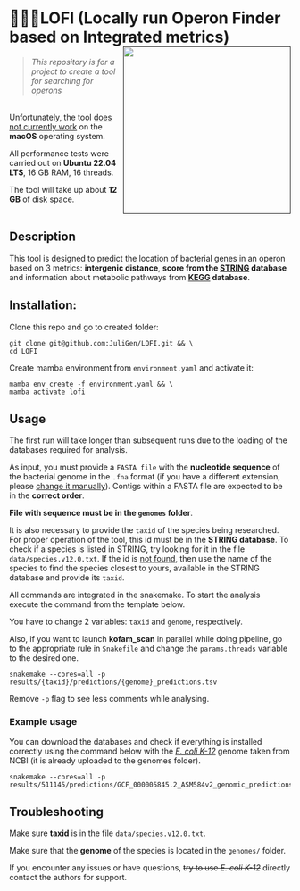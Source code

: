 # 👩🏻‍💻LOFI (Locally run Operon Finder based on Integrated metrics)  <a href=""><img src ='https://drive.google.com/uc?export=view&id=1c0OLbJXtGd3ZQvNOSGUGb6lvS2ngdevB' width =300 align="right"></a>
> *This repository is for a project to create a tool for searching for operons*

\
Unfortunately, the tool <u>does not currently work</u> on the **macOS** operating system.

All performance tests were carried out on **Ubuntu 22.04 LTS**, 16 GB RAM, 16 threads.

The tool will take up about **12 GB** of disk space.
<br>
<br>

## Description

This tool is designed to predict the location of bacterial genes in an operon based on 3 metrics: 
**intergenic distance**, **score from the [STRING](https://string-db.org) database** and information about metabolic pathways 
from **[KEGG](https://www.kegg.jp) database**.

## Installation:

Clone this repo and go to created folder: 

```shell
git clone git@github.com:JuliGen/LOFI.git && \
cd LOFI
```

Create mamba environment from `environment.yaml` and activate it:

```shell
mamba env create -f environment.yaml && \
mamba activate lofi
```

## Usage

The first run will take longer than subsequent runs due to the loading of the databases required for analysis.

As input, you must provide a `FASTA file` with the **nucleotide sequence** of the bacterial genome in the `.fna` format 
(if you have a different extension, please <u>change it manually</u>). 
Contigs within a FASTA file are expected to be in the **correct order**.

**File with sequence must be in the `genomes` folder**.

It is also necessary to provide the `taxid` of the species being researched. 
For proper operation of the tool, this id must be in the **STRING database**. 
To check if a species is listed in STRING, try looking for it in the file `data/species.v12.0.txt`.
If the id is <u>not found</u>, then use the name of the species to find the species closest to yours, available 
in the STRING database and provide its `taxid`.

All commands are integrated in the snakemake. To start the analysis execute the command from the template below. 

You have to change 2 variables: `taxid` and `genome`, respectively.

Also, if you want to launch **kofam_scan** in parallel while doing pipeline, go to the appropriate rule in `Snakefile`
and change the `params.threads` variable to the desired one.

```shell
snakemake --cores=all -p results/{taxid}/predictions/{genome}_predictions.tsv
```

Remove `-p` flag to see less comments while analysing.

### Example usage

You can download the databases and check if everything is installed correctly using the command below 
with the [_E. coli K-12_](https://www.ncbi.nlm.nih.gov/datasets/taxonomy/511145/) genome taken from NCBI 
(it is already uploaded to the genomes folder).

```shell
snakemake --cores=all -p results/511145/predictions/GCF_000005845.2_ASM584v2_genomic_predictions.tsv
```

## Troubleshooting

Make sure **taxid** is in the file `data/species.v12.0.txt`.

Make sure that the **genome** of the species is located in the `genomes/` folder.

If you encounter any issues or have questions, ~~try to use _E. coli K-12_~~ directly contact the authors for support.
